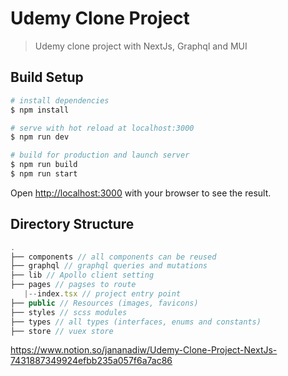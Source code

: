 # Udemy Clone Project

> Udemy clone project with NextJs, Graphql and MUI 

## Build Setup

```bash
# install dependencies
$ npm install

# serve with hot reload at localhost:3000
$ npm run dev

# build for production and launch server
$ npm run build
$ npm run start

```

Open [http://localhost:3000](http://localhost:3000) with your browser to see the result.

## Directory Structure

```js
.
├── components // all components can be reused
├── graphql // graphql queries and mutations
├── lib // Apollo client setting
├── pages // pagses to route
   |--index.tsx // project entry point
├── public // Resources (images, favicons)
├── styles // scss modules
├── types // all types (interfaces, enums and constants)
├── store // vuex store

```
 https://www.notion.so/jananadiw/Udemy-Clone-Project-NextJs-7431887349924efbb235a057f6a7ac86
